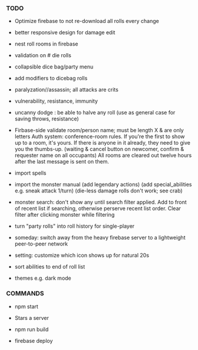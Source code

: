 
### TODO


- Optimize firebase to not re-download all rolls every change
- better responsive design for damage edit


- nest roll rooms in firebase
- validation on # die rolls
- collapsible dice bag/party menu
- add modifiers to dicebag rolls

- paralyzation//assassin; all attacks are crits
- vulnerability, resistance, immunity
- uncanny dodge : be able to halve any roll
  (use as general case for saving throws, resistance)

- Firbase-side validate room/person name; must be length X & are only letters
  Auth system: conference-room rules.
  If you're the first to show up to a room, it's yours.
  If there is anyone in it already, they need to give you the thumbs-up.
    (waiting & cancel button on newcomer, confirm & requester name on all occupants)
  All rooms are cleared out twelve hours after the last message is sent on them.

- import spells
- import the monster manual
  (add legendary actions)
  (add special_abilities e.g. sneak attack 1/turn)
  (die-less damage rolls don't work; see crab)
- monster search: don't show any until search filter applied. Add to front of recent list if searching, otherwise perserve recent list order. Clear filter after clicking monster while filtering

- turn "party rolls" into roll history for single-player

- someday: switch away from the heavy firebase server to a lightweight peer-to-peer network

- setting: customize which icon shows up for natural 20s
- sort abilities to end of roll list
- themes e.g. dark mode

### COMMANDS

- npm start
- Stars a server

- npm run build
- firebase deploy
